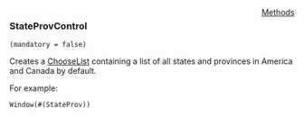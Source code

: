 <div style="float:right"><span class="toplinks"><a href="/suneidoc/User Interfaces/Reference/StateProvControl/Methods">Methods</a></span></div>

### StateProvControl

``` suneido
(mandatory = false)
```

Creates a [ChooseList](<ChooseListControl.md>) containing a list of all states and provinces in America and Canada by default.

For example:

``` suneido
Window(#(StateProv))
```